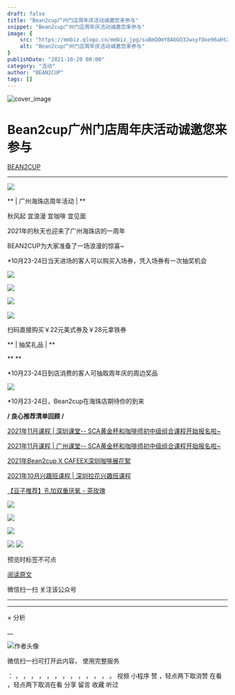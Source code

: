 ```yaml
---
draft: false
title: "Bean2cup广州门店周年庆活动诚邀您来参与"
snippet: "Bean2cup广州门店周年庆活动诚邀您来参与"
image: {
    src: "https://mmbiz.qlogo.cn/mmbiz_jpg/suBmQOmY8AbGO3JwxyfOoe96aHtXHKEEHhHRBuwp9D7Y4FcJP4ZT6UI7VXr361dJIapiaxY0fGMsIHmpLZy52uw/0?wx_fmt=jpeg",
    alt: "Bean2cup广州门店周年庆活动诚邀您来参与"
}
publishDate: "2021-10-20 00:00"
category: "活动"
author: "BEAN2CUP"
tags: []
---
```


![cover_image](https://mmbiz.qlogo.cn/mmbiz_jpg/suBmQOmY8AbGO3JwxyfOoe96aHtXHKEEHhHRBuwp9D7Y4FcJP4ZT6UI7VXr361dJIapiaxY0fGMsIHmpLZy52uw/0?wx_fmt=jpeg)

#  Bean2cup广州门店周年庆活动诚邀您来参与

[ BEAN2CUP ](javascript:void\(0\);)

__ _ _ _ _

![](https://mmbiz.qpic.cn/mmbiz_png/suBmQOmY8AbGO3JwxyfOoe96aHtXHKEEmUH0ia5HiczruMF9M3I0hpE2KKQ8kUER7zQP6zjN8rZOdMqUX1XRnwQA/640?wx_fmt=png)



** | 广州海珠店周年活动 |  **



秋风起 宜浪漫 宜咖啡 宜见面

2021年的秋天也迎来了广州海珠店的一周年

BEAN2CUP为大家准备了一场浪漫的惊喜~

*10月23-24日当天进场的客人可以购买入场券，凭入场券有一次抽奖机会

![](https://mmbiz.qpic.cn/mmbiz_jpg/suBmQOmY8AYTuyyztlbreOZbSTyD0O2IiaWvmNIIvgGdYWKfDJD0rnWVHFY2BloLvlcneot17uGzZgdRHKHtKKw/640?wx_fmt=jpeg)

![](https://mmbiz.qpic.cn/mmbiz_jpg/suBmQOmY8AbGO3JwxyfOoe96aHtXHKEEEyyKEkMRIQ0EuUCcUT2ficVz5uuVUBMRPKMO4Qf0kAxic7Z4d0xt8wvg/640?wx_fmt=jpeg)



![](https://mmbiz.qpic.cn/mmbiz_png/suBmQOmY8AbGO3JwxyfOoe96aHtXHKEEMlLEXAoXCP2bKaC3KfEWGPadIgibphicpXDXq7qLpfVcmgxw2bkkyjdg/640?wx_fmt=png)
‍

![](https://mmbiz.qpic.cn/mmbiz_png/suBmQOmY8AYTuyyztlbreOZbSTyD0O2I2Dl7gq6zKhodsul3yzWl0JnRTD2xCiaRpE12Oj67rtFTvTpNcK9s8Cw/640?wx_fmt=png)

扫码直接购买￥22元美式券及￥28元拿铁券





** | 抽奖礼品 |  **

**
**

*10月23-24日到店消费的客人可抽取周年庆的周边奖品

![](https://mmbiz.qpic.cn/mmbiz_png/suBmQOmY8AbGO3JwxyfOoe96aHtXHKEES7uopAvjoOCcF2MKqI57UXkjc8KR4sMUpfvp6PDgb4TKHEOwtzUoEw/640?wx_fmt=png)

*10月23-24日，Bean2cup在海珠店期待你的到来







**/ 良心推荐清单回顾 /**

[ 2021年11月课程 | 深圳课堂-- SCA黄金杯和咖啡师初中级组合课程开始报名啦~  ](http://mp.weixin.qq.com/s?__biz=MzAwNTYzODcxMg==&mid=2651354685&idx=1&sn=4a6a44f532a88fe1c857894e872406b0&chksm=80e5496ab792c07c0e677fed5b6c21b37f45011d8af638448b33b66ab367139041c4ea96f65d&scene=21#wechat_redirect)

[ 2021年11月课程 | 广州课堂-- SCA黄金杯和咖啡师初中级组合课程开始报名啦~  ](http://mp.weixin.qq.com/s?__biz=MzAwNTYzODcxMg==&mid=2651354685&idx=2&sn=53bca24c4bdc63898d2313a6d6c53569&chksm=80e5496ab792c07cb9847da9cb621ad454365ffe445fff2a76babfdb416c3c22ade11d99dbf8&scene=21#wechat_redirect)

[ 2021年Bean2cup X CAFEEX深圳咖啡展花絮
](http://mp.weixin.qq.com/s?__biz=MzAwNTYzODcxMg==&mid=2651354577&idx=1&sn=0e8b7196af6528036837b65891058822&chksm=80e54a86b792c390e53af5e2a2e6b391f6f215cf5839d1a7df7db58f047ed6d4599d3913de40&scene=21#wechat_redirect)

[ 2021年10月兴趣班课程 | 深圳拉花兴趣班课程  ](http://mp.weixin.qq.com/s?__biz=MzAwNTYzODcxMg==&mid=2651354629&idx=1&sn=487e6378a0e1120ea7f3d7842b40443e&chksm=80e54952b792c0447431709b78e0642a5507f756c19817189285f36e409d02f2c20cbb95d1b1&scene=21#wechat_redirect)

[ 【豆子推荐】孔加双重厌氧 - 茶玫瑰
](http://mp.weixin.qq.com/s?__biz=MzAwNTYzODcxMg==&mid=2651353574&idx=1&sn=0b505e726640f58368f9b21e5ac3e575&chksm=80e54eb1b792c7a7f64b70db8251015bb2a8b90edc105653c5c12d53e964912b387a4406bcc7&scene=21#wechat_redirect)

![](https://mmbiz.qpic.cn/mmbiz_jpg/suBmQOmY8AbicZ3SFSU4v4L8gdZicHt3Uyu98et4LBbZL75OAMpZLAJARzhMiaMp86EgcB8S8hxScia2ibGk4u3WXNw/640?wx_fmt=jpeg)

![](https://mmbiz.qpic.cn/mmbiz_jpg/suBmQOmY8AbVaM0DLKQlMhtVEU1pvxB4mrhG7Kkf674icbvFr5M0oLE6F9icuzwj4Jx8lzz2WVGwXY5QxVN58dvQ/640?wx_fmt=jpeg)

![](https://mmbiz.qpic.cn/mmbiz_jpg/suBmQOmY8AYWo1ibyLGxq4tXnFOsw1UQ0ORiatHWrx3QwBdYSTIFq5Kr7EyicCWibj5f9QBe22oaBrVCW9ibrMaInVQ/640?wx_fmt=jpeg)

![](https://mmbiz.qpic.cn/mmbiz_jpg/suBmQOmY8AbicZ3SFSU4v4L8gdZicHt3Uyvby8PkDR0L3ib5AeaaamD3dEDKf4icicvLicbVNlejHuzdFt2uHfwwWojA/640?wx_fmt=jpeg)
![](https://mmbiz.qpic.cn/mmbiz_png/suBmQOmY8AZccWttfWLAY1qfDCPtpPTxcMpoWVgTqTiazl6MiaItgbIwica2rHtXUHLdvrwmvnWwlJibU3jkfVIEZA/640?wx_fmt=png)



预览时标签不可点

[ 阅读原文 ](javascript:;)

微信扫一扫
关注该公众号





****



****



×  分析

__

![作者头像](http://mmbiz.qpic.cn/mmbiz_png/suBmQOmY8AbXbPr4CAl9jiaLNibbdqLbGx5LRVt8vR1tZicY5LAvN86YgdaeYqSSnlWGticFJSdkayhl6MTYMGE0dw/0?wx_fmt=png)

微信扫一扫可打开此内容，
使用完整服务

：  ，  ，  ，  ，  ，  ，  ，  ，  ，  ，  ，  ，  。  视频  小程序  赞  ，轻点两下取消赞  在看  ，轻点两下取消在看
分享  留言  收藏  听过

